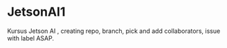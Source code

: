 # JetsonAI1
Kursus Jetson AI , creating repo, branch, pick and add collaborators, issue with label ASAP.
